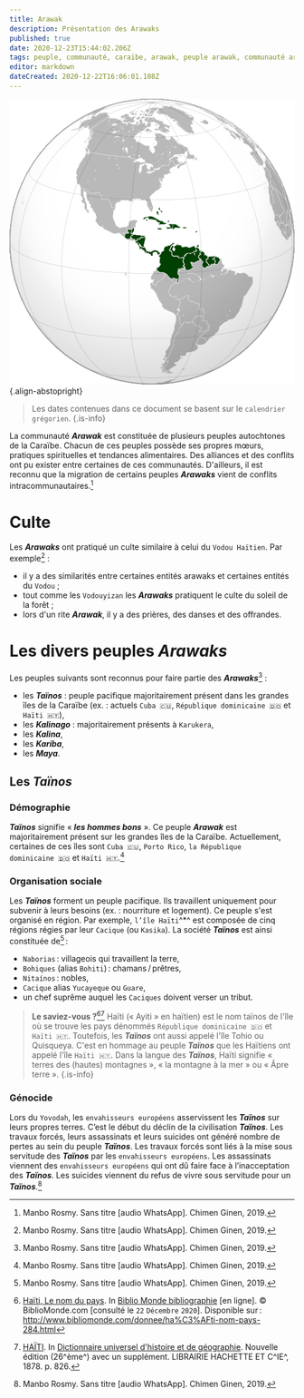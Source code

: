 ```yaml
---
title: Arawak
description: Présentation des Arawaks
published: true
date: 2020-12-23T15:44:02.206Z
tags: peuple, communauté, caraïbe, arawak, peuple arawak, communauté arawak, peuple de la caraïbe, autochtone de la caraïbe, autochtone, peuple taïnos, taïnos
editor: markdown
dateCreated: 2020-12-22T16:06:01.108Z
---
```


![caribbean-3_cc-by-sa.png](/images/map/west/caribbean/caribbean-3_cc-by-sa.png){.align-abstopright}

> Les dates contenues dans ce document se basent sur le `calendrier grégorien`.
{.is-info}

La communauté ***Arawak*** est constituée de plusieurs peuples autochtones de la Caraïbe. Chacun de ces peuples possède ses propres mœurs, pratiques spirituelles et tendances alimentaires.
Des alliances et des conflits ont pu exister entre certaines de ces communautés. D'ailleurs, il est reconnu que la migration de certains peuples ***Arawaks*** vient de conflits intracommunautaires.[^1]

# Culte

Les ***Arawaks*** ont pratiqué un culte similaire à celui du `Vodou Haïtien`. Par exemple[^1] :
* il y a des similarités entre certaines entités arawaks et certaines entités du `Vodou` ;
* tout comme les `Vodouyizan` les ***Arawaks*** pratiquent le culte du soleil de la forêt ;
* lors d'un rite ***Arawak***, il y a des prières, des danses et des offrandes.

# Les divers peuples ***Arawaks***

Les peuples suivants sont reconnus pour faire partie des ***Arawaks***[^1] :

* les ***Taïnos*** : peuple pacifique majoritairement présent dans les grandes îles de la Caraïbe (ex. : actuels `Cuba 🇨🇺`, `République dominicaine 🇩🇴` et `Haïti 🇭🇹`),
* les ***Kalinago*** : majoritairement présents à `Karukera`,
* les ***Kalina***,
* les ***Kariba***,
* les ***Maya***.

## Les ***Taïnos***

### Démographie

***Taïnos*** signifie « ***les hommes bons*** ». Ce peuple ***Arawak*** est majoritairement présent sur les grandes îles de la Caraïbe. Actuellement, certaines de ces îles sont `Cuba 🇨🇺`, `Porto Rico`, `la République dominicaine 🇩🇴` et `Haïti 🇭🇹`.[^1]

### Organisation sociale

Les ***Taïnos*** forment un peuple pacifique. Ils travaillent uniquement pour subvenir à leurs besoins (ex. : nourriture et logement).
Ce peuple s'est organisé en région. Par exemple, `l’île Haïti`^*^ est composée de cinq régions régies par leur `Cacique` (ou `Kasika`). La société ***Taïnos*** est ainsi constituée de[^1] :

* `Naborias` : villageois qui travaillent la terre,
* `Bohiques` (alias `Bohiti`) : chamans / prêtres,
* `Nitaínos` : nobles,
* `Cacique` alias `Yucayeque` ou `Guare`,
* un chef suprême auquel les `Caciques` doivent verser un tribut.

> **Le saviez-vous ?**[^10][^2]
> Haïti (« Ayiti » en haïtien) est le nom taïnos de l'île où se trouve les pays dénommés `République dominicaine 🇩🇴` et `Haïti 🇭🇹`. Toutefois, les ***Taïnos*** ont aussi appelé l'île Tohio ou Quisqueya.
> C'est en hommage au peuple ***Taïnos*** que les Haïtiens ont appelé l'île `Haïti 🇭🇹`.
> Dans la langue des ***Taïnos***, Haïti signifie « terres des (hautes) montagnes », « la montagne à la mer » ou « Âpre terre ».
>{.is-info}

### Génocide

Lors du `Yovodah`, les `envahisseurs européens` asservissent les ***Taïnos*** sur leurs propres terres. C’est le début du déclin de la civilisation ***Taïnos***. Les travaux forcés, leurs assassinats et leurs suicides ont généré nombre de pertes au sein du peuple ***Taïnos***. Les travaux forcés sont liés à la mise sous servitude des ***Taïnos*** par les `envahisseurs européens`. Les assassinats viennent des `envahisseurs européens` qui ont dû faire face à l’inacceptation des ***Taïnos***. Les suicides viennent du refus de vivre sous servitude pour un ***Taïnos***.[^1]

[^1]: Manbo Rosmy. Sans titre [audio WhatsApp]. Chimen Ginen, 2019.

[^2]: [HAÏTI](https://gallica.bnf.fr/ark:/12148/bpt6k4849m/f834.item.r=Dictionnaire%20universel%20d'histoire%20et%20de%20g%C3%A9ographie). In [Dictionnaire universel d'histoire et de géographie](https://gallica.bnf.fr/ark:/12148/bpt6k4849m/f3.item.r=Dictionnaire%20universel%20d'histoire%20et%20de%20g%C3%A9ographie). Nouvelle édition (26^ème^) avec un supplément. LIBRAIRIE HACHETTE ET C^IE^, 1878. p. 826.

[^10]: [ Haïti, Le nom du pays](http://www.bibliomonde.com/donnee/ha%C3%AFti-nom-pays-284.html). In [Biblio Monde bibliographie](http://www.bibliomonde.com) [en ligne]. © BiblioMonde.com [consulté le `22` `Décembre` `2020`]. Disponible sur : http://www.bibliomonde.com/donnee/ha%C3%AFti-nom-pays-284.html